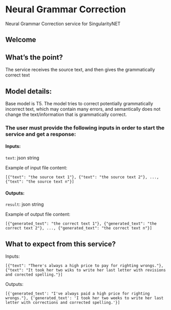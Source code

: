 # Neural Grammar Correction
Neural Grammar Correction service for SingularityNET
## Welcome
## What’s the point?
The service receives the source text, and then gives the grammatically correct text
## Model details:
Base model is T5.
The model tries to correct potentially grammatically incorrect text, which may contain many errors, and semantically does not change the text/information that is grammatically correct.
### The user must provide the following inputs in order to start the service and get a response:
#### Inputs:
`text`: json string

Example of input file content:

`[{"text": "the source text 1"}, {"text": "the source text 2"}, ..., {"text": "the source text n"}]`

#### Outputs:
`result`: json string

Example of output file content:

`[{"generated_text": "the correct text 1"}, {"generated_text": "the correct text 2"}, ..., {"generated_text": "the correct text n"}]`

## What to expect from this service?
Inputs:

`[{"text": "There's always a high price to pay for righting wrongs."}, {"text": "It took her two wiks to write her last letter with revisions and corected spelling."}]`

Outputs:

`[{'generated_text': "I've always paid a high price for righting wrongs."}, {'generated_text': 'I took her two weeks to write her last letter with corrections and corrected spelling.'}]`

